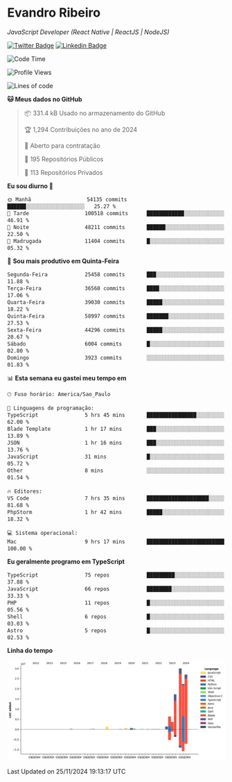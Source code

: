 # Evandro **Ribeiro**

*JavaScript Developer (React Native | ReactJS | NodeJS)*

[![Twitter Badge](https://img.shields.io/badge/-@ribeiroevandro-201B2D?style=flat-square&labelColor=201B2D&logo=twitter&logoColor=white&link=https://twitter.com/ribeiroevandro)](https://twitter.com/ribeiroevandro) 
[![Linkedin Badge](https://img.shields.io/badge/-Evandro%20Ribeiro-201B2D?style=flat-square&logo=Linkedin&logoColor=white&link=https://www.linkedin.com/in/ribeiroevandro)](https://www.linkedin.com/in/ribeiroevandro) 


<!--START_SECTION:waka-->
![Code Time](http://img.shields.io/badge/Code%20Time-4%2C180%20hrs%2013%20mins-blue)

![Profile Views](http://img.shields.io/badge/Visualizac%C3%B5es%20do%20perfil-2-blue)

![Lines of code](https://img.shields.io/badge/Desde%20o%20Hello%20World%20eu%20escrevi-110.8%20million%20linhas%20de%20c%C3%B3digo-blue)

**🐱 Meus dados no GitHub** 

> 📦 331.4 kB Usado no armazenamento do GitHub 
 > 
> 🏆 1,294 Contribuições no ano de 2024
 > 
> 💼 Aberto para contratação
 > 
> 📜 195 Repositórios Públicos 
 > 
> 🔑 113 Repositórios Privados 
 > 
**Eu sou diurno 🐤** 

```text
🌞 Manhã                  54135 commits       ██████░░░░░░░░░░░░░░░░░░░   25.27 % 
🌆 Tarde                  100518 commits      ████████████░░░░░░░░░░░░░   46.91 % 
🌃 Noite                  48211 commits       ██████░░░░░░░░░░░░░░░░░░░   22.50 % 
🌙 Madrugada              11404 commits       █░░░░░░░░░░░░░░░░░░░░░░░░   05.32 % 
```
📅 **Sou mais produtivo em Quinta-Feira** 

```text
Segunda-Feira            25458 commits       ███░░░░░░░░░░░░░░░░░░░░░░   11.88 % 
Terça-Feira              36560 commits       ████░░░░░░░░░░░░░░░░░░░░░   17.06 % 
Quarta-Feira             39030 commits       █████░░░░░░░░░░░░░░░░░░░░   18.22 % 
Quinta-Feira             58997 commits       ███████░░░░░░░░░░░░░░░░░░   27.53 % 
Sexta-Feira              44296 commits       █████░░░░░░░░░░░░░░░░░░░░   20.67 % 
Sábado                   6004 commits        █░░░░░░░░░░░░░░░░░░░░░░░░   02.80 % 
Domingo                  3923 commits        ░░░░░░░░░░░░░░░░░░░░░░░░░   01.83 % 
```


📊 **Esta semana eu gastei meu tempo em** 

```text
🕑︎ Fuso horário: America/Sao_Paulo

💬 Linguagens de programação: 
TypeScript               5 hrs 45 mins       ████████████████░░░░░░░░░   62.00 % 
Blade Template           1 hr 17 mins        ███░░░░░░░░░░░░░░░░░░░░░░   13.89 % 
JSON                     1 hr 16 mins        ███░░░░░░░░░░░░░░░░░░░░░░   13.76 % 
JavaScript               31 mins             █░░░░░░░░░░░░░░░░░░░░░░░░   05.72 % 
Other                    8 mins              ░░░░░░░░░░░░░░░░░░░░░░░░░   01.54 % 

🔥 Editores: 
VS Code                  7 hrs 35 mins       ████████████████████░░░░░   81.68 % 
PhpStorm                 1 hr 42 mins        █████░░░░░░░░░░░░░░░░░░░░   18.32 % 

💻 Sistema operacional: 
Mac                      9 hrs 17 mins       █████████████████████████   100.00 % 
```

**Eu geralmente programo em TypeScript** 

```text
TypeScript               75 repos            █████████░░░░░░░░░░░░░░░░   37.88 % 
JavaScript               66 repos            ████████░░░░░░░░░░░░░░░░░   33.33 % 
PHP                      11 repos            █░░░░░░░░░░░░░░░░░░░░░░░░   05.56 % 
Shell                    6 repos             █░░░░░░░░░░░░░░░░░░░░░░░░   03.03 % 
Astro                    5 repos             █░░░░░░░░░░░░░░░░░░░░░░░░   02.53 % 
```



**Linha do tempo**

![Lines of Code chart](https://raw.githubusercontent.com/ribeiroevandro/ribeiroevandro/main/assets/bar_graph.png)


 Last Updated on 25/11/2024 19:13:17 UTC
<!--END_SECTION:waka-->
